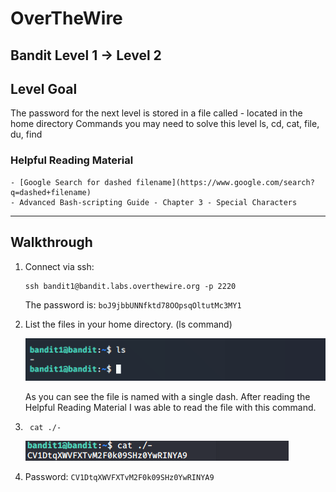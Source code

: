 # OverTheWire
## Bandit Level 1 → Level 2

## Level Goal
The password for the next level is stored in a file called - located in the home directory
Commands you may need to solve this level
ls, cd, cat, file, du, find
### Helpful Reading Material
    - [Google Search for dashed filename](https://www.google.com/search?q=dashed+filename)
    - Advanced Bash-scripting Guide - Chapter 3 - Special Characters 

----------------------------------------------------------------------------------------------------------------------------
## Walkthrough

1. Connect via ssh: 
	```
	ssh bandit1@bandit.labs.overthewire.org -p 2220
	```
	The password is: `boJ9jbbUNNfktd78OOpsqOltutMc3MY1`

1. List the files in your home directory. (ls command)

	![list files in home dir](images/level1to2.listing.files.with.dashes.inlinux.bandit1.png)

	As you can see the file is named with a single dash. After reading the Helpful Reading Material I was able to read the file with this command. 

1. ` cat ./-`

	![read linux file with a dash that starts in the name](images/level1to2.reading.dashed.file.names.in.linux.bandit1.png)

1. Password: `CV1DtqXWVFXTvM2F0k09SHz0YwRINYA9`
